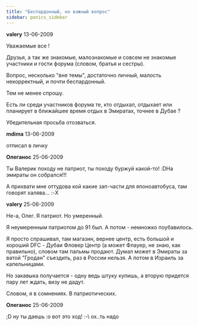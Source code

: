 ```yaml
---
title: "Беспардонный, но важный вопрос"
sidebar: ponics_sidebar
---
```


**valery** 13-06-2009

Уважаемые все !

Друзья, а так же знакомые, малознакомые и совсем не знакомые участники и гости форума (словом, братья и сестры).

Вопрос, несколько "вне темы", достаточно личный, малость некорректный, и почти беспардонный.

Тем не менее спрошу.

Есть ли среди участников форума те, кто отдыхал, отдыхает или планирует в ближайшее время отдых в Эмиратах, точнее в Дубае ?

Убедительная просьба отозваться.


**mdima** 13-06-2009

отписал в личку


**Олеганос** 25-06-2009

Ты Валерик походу не патриот, ты походу буржуй какой-то! :DНа эмираты он собрался!!!

А прихвати мне оттудова кой какие зап-части для японоавтобуса, там говорят халява... :-X


**valery** 25-06-2009

Не-а, Олег. Я патриот. Но умеренный.

Я неумеренным патриотом до 91 был. А потом - немножко поубавилось.

Я просто спрашивал, там магазин, вернее центр, есть большой и хороший DFC - Дубаи Фловер Центр (а может Флауер, не знаю, как правильно), словом там пальмы продают. Думал может в Эмираты за ватой "Гродан" съездить, раз в России нельзя. А потом в Израиль за капельницами.

Но закавыка получается - одну ведь штуку купишь, а вторую придется пару лет ждать, визу не дадут.

Словом, я в сомнениях. В патриотических.


**Олеганос** 25-06-2009

 ;D ну ты даешь :o вот это ход! :-\ ох..ть надо


